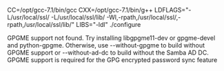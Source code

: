  CC=/opt/gcc-7.1/bin/gcc CXX=/opt/gcc-7.1/bin/g++ LDFLAGS="-L/usr/local/ssl/ -L/usr/local/ssl/lib/ -Wl,-rpath,/usr/local/ssl/,-rpath,/usr/local/ssl/lib/" LIBS="-ldl" ./configure      
 
 GPGME support not found. Try installing libgpgme11-dev or gpgme-devel and python-gpgme. Otherwise, use --without-gpgme to build without GPGME support or --without-ad-dc to build without the Samba AD DC.
 GPGME support is required for the GPG encrypted password sync feature   
